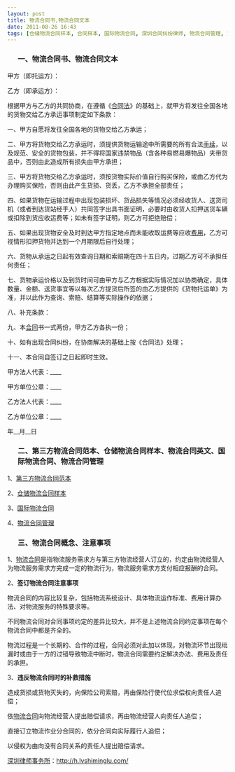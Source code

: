 ```yaml
---
layout: post
title: 物流合同书,物流合同文本
date: 2011-08-26 16:43
tags: [仓储物流合同样本, 合同样本, 国际物流合同, 深圳合同纠纷律师, 物流合同管理, 第三方物流合同范本]
---
```

<ol>
<h3>一、物流合同书、物流合同文本</h3>
</ol>
甲方（即托运方）：

乙方（即承运方）：

根据甲方与乙方的共同协商，在遵循《<a href="http://h.lvshiminglu.com/law/category/contract" target="_blank">合同法</a>》的基础上，就甲方将发往全国各地的货物交给乙方承运事项制定如下条款：

一、甲方自愿将发往全国各地的货物交给乙方承运；

二、甲方将货物交给乙方承运时，须提供货物运输途中所需要的所有合法<a href="http://h.lvshiminglu.com/law/tag/%E7%A6%BB%E5%A9%9A%E6%89%8B%E7%BB%AD" target="_blank">手续</a>，以及规范、安全的货物包装，并不得将国家违禁物品（含各种易燃易爆物品）夹带货品中，否则由此造成所有损失由甲方承担；

三、甲方将货物交给乙方承运时，须按货物实际价值自行购买保险，或由乙方代为办理购买保险，否则由此产生货损、货丢，乙方不承担全部责任；

四、如果货物在运输过程中出现包装损坏、货品损失等情况必须经收货人、送货司机（或者到达货站经手人）共同签字出具书面证明，必要时由收货人扣押送货车辆或扣除到货应收运费等；如未有签字证明，则乙方可拒绝赔偿；

五、如果出现货物安全及时到达甲方指定地点而未能收取运费等应收<a href="http://h.lvshiminglu.com/law/328.html" target="_blank">费用</a>，乙方可视情形扣押货物并达到一个月期限后自行处理；

六、货物从承运之日起有效查询日期和索赔期在四十五日内，过期乙方可不承担任何责任；

七、货物承运价格以及到货时间可由甲方与乙方根据实际情况加以协商确定，具体数量、金额、送货事宜等以每次乙方提货后所签的由乙方提供的《货物托运单》为准，并以此作为查询、索赔、结算等实际操作的依据；

八、补充条款：

九、本<a href="http://h.lvshiminglu.com/law/tag/%e5%90%88%e5%90%8c" target="_blank">合同</a>书一式两份，甲方乙方各执一份；

十、如有出现合同纠纷，在协商解决的基础上按《合同法》处理；

十一、本合同自签订之日起即时生效。

甲方法人代表：____

甲方单位公章：____

乙方法人代表：____

乙方单位公章：____

年__月__日
<ol>
<h3>二、第三方物流合同范本、仓储物流合同样本、物流合同英文、国际物流合同、物流合同管理</h3>
</ol>
1、<a href="http://wenku.baidu.com/view/a7a2e907e87101f69e3195e2.html" target="_blank">第三方物流合同范本</a>

2、<a href="http://hetong.110.com/s?a=t&amp;tid=8" target="_blank">仓储物流合同样本</a>

3、<a href="http://info.china.alibaba.com/news/detail/v5003008-d5599617.html" target="_blank">国际物流合同</a>

4、<a href="http://www.b-own.com/cgi-bin/GInfo.dll?DispInfo&amp;w=sztaipingyang&amp;nid=1301" target="_blank">物流合同管理</a>
<ol>
<h3>三、物流合同概念、注意事项</h3>
</ol>
1、<a href="http://h.lvshiminglu.com/law/771.html" target="_blank">物流合同</a>是指物流服务需求方与第三方物流经营人订立的，约定由物流经营人为物流服务需求方完成一定的物流行为，物流服务需求方支付相应报酬的合同。

2、<strong>签订物流合同注意事项</strong>

物流合同的内容比较复杂，包括物流系统设计、具体物流运作标准、费用计算办法、对物流服务的特殊要求等。

不同物流合同对合同事项约定的差异比较大，并不是上述物流合同约定事项在每个物流合同中都是齐全的。

物流过程是一个长期的、合作的过程，合同必须对此加以体现，对物流环节出现纰漏时或由于一方的过错导致物流中断时，物流合同需要约定解决办法、费用及责任的承担。

3、<strong>违反物流合同时的补救措施</strong>

造成货损或货物灭失的，向保险公司索赔，再由保险行使代位求偿权向责任人追偿；

依<a href="http://h.lvshiminglu.com/law/771.html" target="_blank">物流合同</a>向物流经营人提出赔偿请求，再由物流经营人向责任人追偿；

直接订立物流作业分合同的，依分合同向实际履行人追偿；

以侵权为由向没有合同关系的责任人提出赔偿请求。

<a href="http://h.lvshiminglu.com/">深圳律师事务所</a>：<a href="http://h.lvshiminglu.com/">http://h.lvshiminglu.com/</a>

